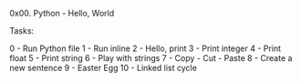 0x00. Python - Hello, World

Tasks:

0 - Run Python file
1 - Run inline
2 - Hello, print
3 - Print integer
4 - Print float
5 - Print string
6 - Play with strings
7 - Copy - Cut - Paste
8 - Create a new sentence
9 - Easter Egg
10 - Linked list cycle
